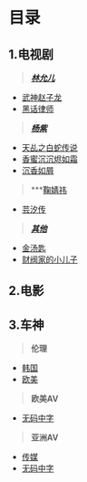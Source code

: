 目录
=====

1.电视剧
------

>***[林允儿](https://github.com/2000100627/zhiboyuan/blob/main/Teleplay/%E6%9E%97%E5%85%81%E5%84%BF.m3u)***

* [武神赵子龙](https://github.com/2000100627/zhiboyuan/blob/main/Teleplay/WuShenZhaoZiLong.m3u)
* [黑话律师](https://github.com/2000100627/zhiboyuan/blob/main/Teleplay/HeiHuaLvShi.m3u)

>***[杨紫](https://github.com/2000100627/zhiboyuan/blob/main/Teleplay/%E6%9D%A8%E7%B4%AB.m3u)***

* [天乩之白蛇传说](https://github.com/2000100627/zhiboyuan/blob/main/Teleplay/TianJiZhiBaiSheChuanShuo.m3u)
* [香蜜沉沉烬如霜](https://github.com/2000100627/zhiboyuan/blob/main/Teleplay/XiangMiChenChenJinRuShuang.m3u)
* [沉香如屑](https://github.com/2000100627/zhiboyuan/blob/main/Teleplay/ChenXiangRuXie.m3u)

>***[鞠婧祎]()

* [芸汐传](https://github.com/2000100627/zhiboyuan/blob/main/Teleplay/YunXiZhuan.m3u)



>***[其他](https://github.com/2000100627/zhiboyuan/blob/main/Teleplay/%E5%85%B6%E4%BB%96.m3u)***

* [金汤匙](https://github.com/2000100627/zhiboyuan/blob/main/Teleplay/JinTangChi.m3u)
* [财阀家的小儿子](https://github.com/2000100627/zhiboyuan/blob/main/Teleplay/CaiFaJiaDeXiaoErZhi.m3u)


2.电影
-----




3.车神
----

>**伦理**
* [韩国](https://github.com/2000100627/zhiboyuan/blob/main/Drive/LunLi/Korea.m3u)
* [欧美](https://github.com/2000100627/zhiboyuan/blob/main/Drive/LunLi/EuropeAndAmerica.m3u)

>**欧美AV**
* [无码中字](https://github.com/2000100627/zhiboyuan/blob/main/Drive/OuMeiAV/WuMaZhongZi.m3u)

>**亚洲AV**
* [传媒](https://github.com/2000100627/zhiboyuan/blob/main/Drive/YaZhouAV/ChuanMei.m3u)
* [无码中字](https://github.com/2000100627/zhiboyuan/blob/main/Drive/YaZhouAV/WuMaZhongZi.m3u)




